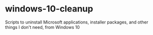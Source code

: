 # windows-10-cleanup
Scripts to uninstall Microsoft applications, installer packages, and other things I don't need, from Windows 10
